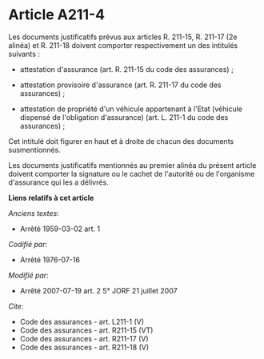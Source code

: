 # Article A211-4

Les documents justificatifs prévus aux articles R. 211-15, R. 211-17 (2e alinéa) et R. 211-18 doivent comporter
respectivement un des intitulés suivants :

- attestation d'assurance (art. R. 211-15 du code des assurances) ;

- attestation provisoire d'assurance (art. R. 211-17 du code des assurances) ;

- attestation de propriété d'un véhicule appartenant à l'Etat (véhicule dispensé de l'obligation d'assurance) (art. L. 211-1
du code des assurances) ; 

Cet intitulé doit figurer en haut et à droite de chacun des documents susmentionnés. 

Les documents justificatifs mentionnés au premier alinéa du présent article doivent comporter la signature ou le cachet de
l'autorité ou de l'organisme d'assurance qui les a délivrés.

**Liens relatifs à cet article**

_Anciens textes_:

  - Arrêté 1959-03-02 art. 1

_Codifié par_:

  - Arrêté 1976-07-16

_Modifié par_:

  - Arrêté 2007-07-19 art. 2 5° JORF 21 juillet 2007

_Cite_:

  - Code des assurances - art. L211-1 (V)
  - Code des assurances - art. R211-15 (VT)
  - Code des assurances - art. R211-17 (V)
  - Code des assurances - art. R211-18 (V)
